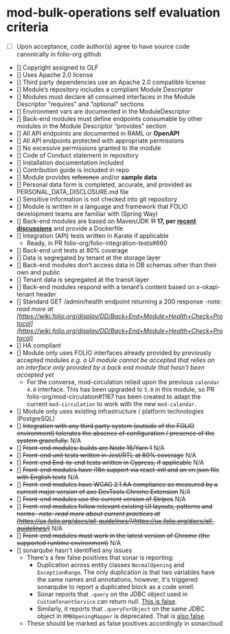 # mod-bulk-operations self evaluation criteria

- [ ] Upon acceptance, code author(s) agree to have source code canonically in folio-org github
- [] Copyright assigned to OLF
- [] Uses Apache 2.0 license
- [] Third party dependencies use an Apache 2.0 compatible license
- [] Module’s repository includes a compliant Module Descriptor
- [] Modules must declare all consumed interfaces in the Module Descriptor “requires” and
      “optional” sections
- [] Environment vars are documented in the ModuleDescriptor
- [] Back-end modules must define endpoints consumable by other modules in the Module Descriptor
      “provides” section
- [] All API endpoints are documented in RAML or **OpenAPI**
- [] All API endpoints protected with appropriate permissions
- [] No excessive permissions granted to the module
- [] Code of Conduct statement in repository
- [] Installation documentation included
- [] Contribution guide is included in repo
- [] Module provides ~~reference~~ and/or **sample data**
- [] Personal data form is completed, accurate, and provided as PERSONAL_DATA_DISCLOSURE.md file
- [] Sensitive information is not checked into git repository
- [] Module is written in a language and framework that FOLIO development teams are familiar with
      (Spring Way)
- [] Back-end modules are based on Maven/JDK ~~11~~ **17, per
      [recent discussions](https://folio-project.slack.com/archives/C58TABALV/p1658913892197899?thread_ts=1658334995.769609&cid=C58TABALV)**
      and provide a Dockerfile
- [] Integration (API) tests written in Karate if applicable
  - Ready, in PR folio-org/folio-integration-tests#660
- [] Back-end unit tests at 80% coverage
- [] Data is segregated by tenant at the storage layer
- [] Back-end modules don’t access data in DB schemas other than their own and public
- [] Tenant data is segregated at the transit layer
- [] Back-end modules respond with a tenant’s content based on x-okapi-tenant header
- [] Standard GET /admin/health endpoint returning a 200 response -_note: read more at
      [https://wiki.folio.org/display/DD/Back+End+Module+Health+Check+Protocol](https://wiki.folio.org/display/DD/Back+End+Module+Health+Check+Protocol)_
- [] HA compliant
- [] Module only uses FOLIO interfaces already provided by previously accepted modules _e.g. a UI
      module cannot be accepted that relies on an interface only provided by a back end module that
      hasn’t been accepted yet_
  - For the converse, mod-circulation relied upon the previous `calendar 4.0` interface. This has
    been upgraded to `5.0` in this module, so PR folio-org/mod-circulation#1167 has been created to
    adapt the current `mod-circulation` to work with the new `mod-calendar`.
- [] Module only uses existing infrastructure / platform technologies (PostgreSQL)
- [] ~~Integration with any third party system (outside of the FOLIO environment) tolerates the
      absence of configuration / presence of the system gracefully.~~ N/A
- [] ~~Front-end modules: builds are Node 16/Yarn 1~~ N/A
- [] ~~Front-end unit tests written in Jest/RTL at 80% coverage~~ N/A
- [] ~~Front-end End-to-end tests written in Cypress, if applicable~~ N/A
- [] ~~Front-end modules have i18n support via react-intl and an en.json file with English texts~~
      N/A
- [] ~~Front-end modules have WCAG 2.1 AA compliance as measured by a current major version of axe
      DevTools Chrome Extension~~ N/A
- [] ~~Front-end modules use the current version of Stripes~~ N/A
- [] ~~Front-end modules follow relevant existing UI layouts, patterns and norms -_note: read more
      about current practices at
      [https://ux.folio.org/docs/all-guidelines/](https://ux.folio.org/docs/all-guidelines/)_~~ N/A
- [] ~~Front-end modules must work in the latest version of Chrome (the supported runtime
      environment)~~ N/A
- [] sonarqube hasn't identified any issues
  - There's a few false positives that sonar is reporting:
    - Duplication across entity classes `NormalOpening` and `ExceptionRange`. The only duplication
      is that two variables have the same names and annotations, however, it's triggered sonarqube
      to report a duplicated block as a code smell.
    - Sonar reports that `.query` on the JDBC object used in `CustomTenantService` can return null.
      [This is false](https://docs.spring.io/spring-framework/docs/current/javadoc-api/org/springframework/jdbc/core/JdbcOperations.html#query-java.lang.String-org.springframework.jdbc.core.RowMapper-).
    - Similarly, it reports that `.queryForObject` on the same JDBC object in `RMBOpeningMapper` is
      deprecated. That is
      [also false](https://docs.spring.io/spring-framework/docs/current/javadoc-api/org/springframework/jdbc/core/JdbcOperations.html#query-java.lang.String-org.springframework.jdbc.core.RowMapper-).
  - These should be marked as false positives accordingly in sonarcloud
